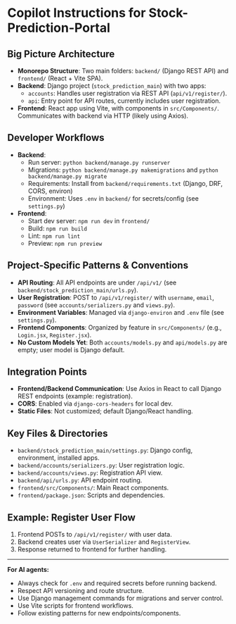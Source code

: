 # Copilot Instructions for Stock-Prediction-Portal

## Big Picture Architecture
- **Monorepo Structure**: Two main folders: `backend/` (Django REST API) and `frontend/` (React + Vite SPA).
- **Backend**: Django project (`stock_prediction_main`) with two apps:
  - `accounts`: Handles user registration via REST API (`api/v1/register/`).
  - `api`: Entry point for API routes, currently includes user registration.
- **Frontend**: React app using Vite, with components in `src/Components/`. Communicates with backend via HTTP (likely using Axios).

## Developer Workflows
- **Backend**:
  - Run server: `python backend/manage.py runserver`
  - Migrations: `python backend/manage.py makemigrations` and `python backend/manage.py migrate`
  - Requirements: Install from `backend/requirements.txt` (Django, DRF, CORS, environ)
  - Environment: Uses `.env` in `backend/` for secrets/config (see `settings.py`)
- **Frontend**:
  - Start dev server: `npm run dev` in `frontend/`
  - Build: `npm run build`
  - Lint: `npm run lint`
  - Preview: `npm run preview`

## Project-Specific Patterns & Conventions
- **API Routing**: All API endpoints are under `/api/v1/` (see `backend/stock_prediction_main/urls.py`).
- **User Registration**: POST to `/api/v1/register/` with `username`, `email`, `password` (see `accounts/serializers.py` and `views.py`).
- **Environment Variables**: Managed via `django-environ` and `.env` file (see `settings.py`).
- **Frontend Components**: Organized by feature in `src/Components/` (e.g., `Login.jsx`, `Register.jsx`).
- **No Custom Models Yet**: Both `accounts/models.py` and `api/models.py` are empty; user model is Django default.

## Integration Points
- **Frontend/Backend Communication**: Use Axios in React to call Django REST endpoints (example: registration).
- **CORS**: Enabled via `django-cors-headers` for local dev.
- **Static Files**: Not customized; default Django/React handling.

## Key Files & Directories
- `backend/stock_prediction_main/settings.py`: Django config, environment, installed apps.
- `backend/accounts/serializers.py`: User registration logic.
- `backend/accounts/views.py`: Registration API view.
- `backend/api/urls.py`: API endpoint routing.
- `frontend/src/Components/`: Main React components.
- `frontend/package.json`: Scripts and dependencies.

## Example: Register User Flow
1. Frontend POSTs to `/api/v1/register/` with user data.
2. Backend creates user via `UserSerializer` and `RegisterView`.
3. Response returned to frontend for further handling.

---

**For AI agents:**
- Always check for `.env` and required secrets before running backend.
- Respect API versioning and route structure.
- Use Django management commands for migrations and server control.
- Use Vite scripts for frontend workflows.
- Follow existing patterns for new endpoints/components.
